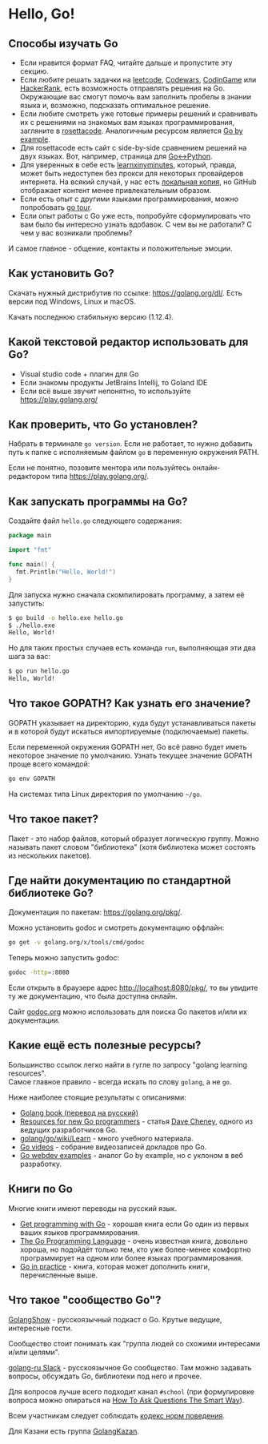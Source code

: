 # Hello, Go!

## Способы изучать Go

* Если нравится формат FAQ, читайте дальше и пропустите эту секцию.
* Если любите решать задачки на [leetcode](https://leetcode.com/problemset/all/?difficulty=Easy), [Codewars](https://www.codewars.com/), [CodinGame](https://www.codingame.com/start) или [HackerRank](https://www.hackerrank.com/), 
  есть возможность отправлять решения на Go. Окружающие вас смогут помочь
  вам заполнить пробелы в знании языка и, возможно, подсказать оптимальное решение.
* Если любите смотреть уже готовые примеры решений и сравнивать их с решениями
  на знакомых вам языках программирования, загляните в [rosettacode](http://www.rosettacode.org/wiki/Category:Go).
  Аналогичным ресурсом является [Go by example](https://gobyexample.com/).
* Для rosettacode есть сайт с side-by-side сравнением решений на двух языках.
  Вот, например, страница для [Go<->Python](https://rosetta.alhur.es/compare/Go/Python/).
* Для уверенных в себе есть [learnxinyminutes](https://learnxinyminutes.com/docs/ru-ru/go-ru/),
  который, правда, может быть недоступен без прокси для некоторых провайдеров интернета.
  На всякий случай, у нас есть [локальная копия](assets/learn-x-in-y-minutes.md), но GitHub отображает контент менее привлекательным образом.
* Если есть опыт с другими языками программирования, можно попробовать [go tour](https://tour.golang.org/welcome/1).
* Если опыт работы с Go уже есть, попробуйте сформулировать что вам было бы интересно
  узнать вдобавок. С чем вы не работали? С чем у вас возникали проблемы?

И самое главное - общение, контакты и положительные эмоции.

## Как установить Go?

Скачать нужный дистрибутив по ссылке: https://golang.org/dl/.
Есть версии под Windows, Linux и macOS.

Качать последнюю стабильную версию (1.12.4).

## Какой текстовой редактор использовать для Go?

- Visual studio code + плагин для Go
- Если знакомы продукты JetBrains Intellij, то Goland IDE
- Если всё выше звучит непонятно, то используйте https://play.golang.org/

## Как проверить, что Go установлен?

Набрать в терминале `go version`.
Если не работает, то нужно добавить путь к папке с
исполняемым файлом `go` в переменную окружения PATH.

Если не понятно, позовите ментора или пользуйтесь онлайн-редактором
типа https://play.golang.org/.

## Как запускать программы на Go?

Создайте файл `hello.go` следующего содержания:

```go
package main

import "fmt"

func main() {
  fmt.Println("Hello, World!")
}
```

Для запуска нужно сначала скомпилировать программу, а затем её запустить:

```bash
$ go build -o hello.exe hello.go
$ ./hello.exe
Hello, World!
```

Но для таких простых случаев есть команда `run`, выполняющая эти два шага за вас:

```bash
$ go run hello.go
Hello, World!
```

## Что такое GOPATH? Как узнать его значение?

GOPATH указывает на директорию, куда будут устанавливаться пакеты
и в которой будут искаться импортируемые (подключаемые) пакеты.

Если переменной окружения GOPATH нет, Go всё равно будет
иметь некоторое значение по умолчанию. Узнать текущее
значение GOPATH проще всего командой:

```bash
go env GOPATH
```

На системах типа Linux директория по умолчанию `~/go`.

## Что такое пакет?

Пакет - это набор файлов, который образует логическую группу.
Можно называть пакет словом "библиотека" (хотя библиотека может состоять из
нескольких пакетов).

## Где найти документацию по стандартной библиотеке Go?

Документация по пакетам: https://golang.org/pkg/.

Можно установить godoc и смотреть документацию оффлайн:

```bash
go get -v golang.org/x/tools/cmd/godoc
```

Теперь можно запустить godoc:

```bash
godoc -http=:8080
```

Если открыть в браузере адрес <http://localhost:8080/pkg/>, то вы
увидите ту же документацию, что была доступна онлайн.

Сайт [godoc.org](https://godoc.org/) можно использовать для поиска Go пакетов и/или их документации.

## Какие ещё есть полезные ресурсы?

Большинство ссылок легко найти в гугле по запросу "golang learning resources".<br>
Самое главное правило - всегда искать по слову `golang`, а не `go`.<br>

Ниже наиболее стоящие результаты с описаниями:

* [Golang book (перевод на русский)](http://golang-book.ru)
* [Resources for new Go programmers](https://dave.cheney.net/resources-for-new-go-programmers) - статья [Dave Cheney](https://dave.cheney.net/about), одного из ведущих разработчиков Go.
* [golang/go/wiki/Learn](https://github.com/golang/go/wiki/Learn) - много учебного материала.
* [Go videos](https://github.com/hH39797J/golang-videos-ru) - собрание видеозаписей докладов про Go.
* [Go webdev examples](https://gowebexamples.com/) - аналог Go by example, но с уклоном в веб разработку.

## Книги по Go

Многие книги имеют переводы на русский язык.

* [Get programming with Go](https://www.manning.com/books/get-programming-with-go) - хорошая книга если Go один из первых ваших языков программирования.
* [The Go Programming Language](http://www.gopl.io/) - очень известная книга, довольно хороша, но подойдёт только тем, кто уже более-менее комфортно программирует на одном или более языках программирования.
* [Go in practice](https://www.manning.com/books/go-in-practice) - книга, которая может дополнить книги, перечисленные выше.

## Что такое "сообщество Go"?

[GolangShow](http://golangshow.com) - русскоязычный подкаст о Go. Крутые ведущие, интересные гости.

Сообщество стоит понимать как "группа людей со схожими интересами и/или целями".

[golang-ru Slack](http://slack.golang-ru.com) - русскоязычное Go сообщество.
Там можно задавать вопросы, обсуждать Go, библиотеки под него и прочее.

Для вопросов лучше всего подходит канал `#school` (при формулировке вопроса можно
опираться на [How To Ask Questions The Smart Way](http://www.catb.org/esr/faqs/smart-questions.html)).

Всем участникам следует соблюдать [кодекс норм поведения](https://golang.org/conduct).

Для Казани есть группа [GolangKazan](https://vk.com/golangkazan).
